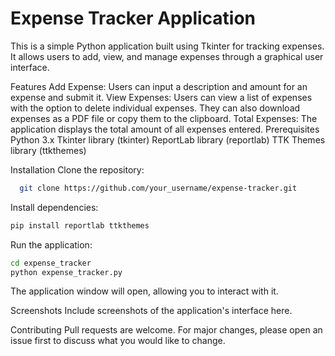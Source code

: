 # Expense Tracker Application

This is a simple Python application built using Tkinter for tracking expenses. It allows users to add, view, and manage expenses through a graphical user interface.

Features
Add Expense: Users can input a description and amount for an expense and submit it.
View Expenses: Users can view a list of expenses with the option to delete individual expenses. They can also download expenses as a PDF file or copy them to the clipboard.
Total Expenses: The application displays the total amount of all expenses entered.
Prerequisites
Python 3.x
Tkinter library (tkinter)
ReportLab library (reportlab)
TTK Themes library (ttkthemes)

Installation
Clone the repository:
```bash
  git clone https://github.com/your_username/expense-tracker.git
```
Install dependencies:
```bash
pip install reportlab ttkthemes
```
Run the application:
```bash
cd expense_tracker
python expense_tracker.py
```
The application window will open, allowing you to interact with it.

Screenshots
Include screenshots of the application's interface here.

Contributing
Pull requests are welcome. For major changes, please open an issue first to discuss what you would like to change.
